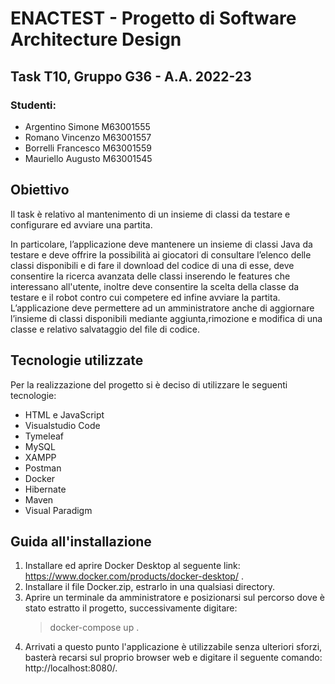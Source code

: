 # ENACTEST - Progetto di Software Architecture Design
## Task T10, Gruppo G36 - A.A. 2022-23

### Studenti:
- Argentino Simone M63001555
- Romano Vincenzo M63001557
- Borrelli Francesco M63001559
- Mauriello Augusto M63001545

## Obiettivo
Il task è relativo al mantenimento di un insieme di classi da testare e configurare ed avviare una partita.

In particolare, l’applicazione deve mantenere  un insieme di classi Java da testare e deve offrire la possibilità ai giocatori di consultare l’elenco delle classi disponibili e di fare il download del codice di una di esse, deve consentire la ricerca avanzata delle classi inserendo le features che interessano all'utente, inoltre deve consentire la scelta della classe da testare e il robot contro cui competere ed infine avviare la partita. L’applicazione deve permettere ad un amministratore anche di aggiornare l’insieme di classi disponibili mediante aggiunta,rimozione e modifica di una classe e relativo salvataggio del file di codice. 

## Tecnologie utilizzate
Per la realizzazione del progetto si è deciso di utilizzare le seguenti tecnologie:

- HTML e JavaScript
- Visualstudio Code
- Tymeleaf
- MySQL
- XAMPP
- Postman
- Docker
- Hibernate
- Maven
- Visual Paradigm

## Guida all'installazione
1) Installare ed aprire Docker Desktop al seguente link: https://www.docker.com/products/docker-desktop/ .
2) Installare il file Docker.zip, estrarlo in una qualsiasi directory.
3) Aprire un terminale da amministratore e posizionarsi sul percorso dove è stato estratto il progetto, successivamente digitare:
   > docker-compose up .
4) Arrivati a questo punto l'applicazione è utilizzabile senza ulteriori sforzi, basterà recarsi sul proprio
   browser web e digitare il seguente comando: http://localhost:8080/.



